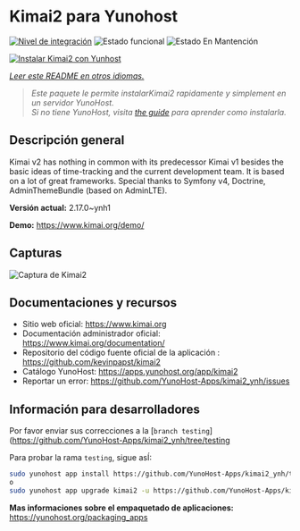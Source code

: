 <!--
Este archivo README esta generado automaticamente<https://github.com/YunoHost/apps/tree/master/tools/readme_generator>
No se debe editar a mano.
-->

# Kimai2 para Yunohost

[![Nivel de integración](https://dash.yunohost.org/integration/kimai2.svg)](https://dash.yunohost.org/appci/app/kimai2) ![Estado funcional](https://ci-apps.yunohost.org/ci/badges/kimai2.status.svg) ![Estado En Mantención](https://ci-apps.yunohost.org/ci/badges/kimai2.maintain.svg)

[![Instalar Kimai2 con Yunhost](https://install-app.yunohost.org/install-with-yunohost.svg)](https://install-app.yunohost.org/?app=kimai2)

*[Leer este README en otros idiomas.](./ALL_README.md)*

> *Este paquete le permite instalarKimai2 rapidamente y simplement en un servidor YunoHost.*  
> *Si no tiene YunoHost, visita [the guide](https://yunohost.org/install) para aprender como instalarla.*

## Descripción general

Kimai v2 has nothing in common with its predecessor Kimai v1 besides the basic ideas of time-tracking and the current development team. It is based on a lot of great frameworks. Special thanks to Symfony v4, Doctrine, AdminThemeBundle (based on AdminLTE).


**Versión actual:** 2.17.0~ynh1

**Demo:** <https://www.kimai.org/demo/>

## Capturas

![Captura de Kimai2](./doc/screenshots/screenshot1.png)

## Documentaciones y recursos

- Sitio web oficial: <https://www.kimai.org>
- Documentación administrador oficial: <https://www.kimai.org/documentation/>
- Repositorio del código fuente oficial de la aplicación : <https://github.com/kevinpapst/kimai2>
- Catálogo YunoHost: <https://apps.yunohost.org/app/kimai2>
- Reportar un error: <https://github.com/YunoHost-Apps/kimai2_ynh/issues>

## Información para desarrolladores

Por favor enviar sus correcciones a la [`branch testing`](https://github.com/YunoHost-Apps/kimai2_ynh/tree/testing

Para probar la rama `testing`, sigue asÍ:

```bash
sudo yunohost app install https://github.com/YunoHost-Apps/kimai2_ynh/tree/testing --debug
o
sudo yunohost app upgrade kimai2 -u https://github.com/YunoHost-Apps/kimai2_ynh/tree/testing --debug
```

**Mas informaciones sobre el empaquetado de aplicaciones:** <https://yunohost.org/packaging_apps>
